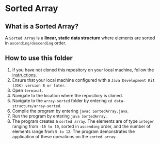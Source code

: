 # Sorted Array

## What is a Sorted Array?
A `Sorted Array` is a **linear, static data structure** where elements are sorted in `ascending/descending` order.

## How to use this folder
1. If you have not cloned this repository on your local machine, follow the [instructions](https://github.com/shumarb/notes-and-code#how-to-use-this-repository).
2. Ensure that your local machine configured with a `Java Development Kit (JDK) version 8 or later`.
3. Open `terminal`.
4. Navigate to the location where the repository is cloned.
5. Navigate to the `array-sorted` folder by entering `cd data-structure/array-sorted`.
6. Compile the program by entering `javac SortedArray.java`.
7. Run the program by entering `java SortedArray`.
8. The program creates a `sorted array`. The elements are of type `integer` ranging from `-10 to 10`, sorted in `ascending` order, and the number of elements range from `5 to 12`. The program demonstrates the application of these operations on the `sorted array`.
